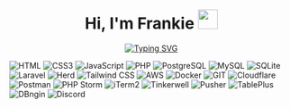 <h1 align="center">
	Hi, I'm Frankie <img src="https://media.giphy.com/media/hvRJCLFzcasrR4ia7z/giphy.gif" width="35">
</h1>

<p align="center">
	<a href="https://github.com/Frankie813">
		<a href="https://git.io/typing-svg"><img src="https://readme-typing-svg.herokuapp.com?font=Fira+Code&size=25&pause=1000&color=0DF7A6&center=true&vCenter=true&random=true&width=435&lines=web+developer;opportunity+seeker;cyclist;full+stack+developer;self+taught+programmer" alt="Typing SVG" /></a>
	</a>
</p>



![HTML](https://img.shields.io/badge/HTML-white?logo=Html5&color=E34F26&logoColor=white)
![CSS3](https://img.shields.io/badge/CSS3-white?logo=css3&color=1572B6&logoColor=white)
![JavaScript](https://img.shields.io/badge/JavaScript-white?logo=javascript&color=F7DF1E&logoColor=white)
![PHP](https://img.shields.io/badge/PHP-white?logo=php&color=777BB4&logoColor=white)
![PostgreSQL](https://img.shields.io/badge/postgresql-white?logo=postgresql&color=4169E1&logoColor=white)
![MySQL](https://img.shields.io/badge/mysql-white?logo=mysql&color=4479A1&logoColor=white)
![SQLite](https://img.shields.io/badge/sqlite-white?logo=sqlite&color=003B57&logoColor=white)
![Laravel](https://img.shields.io/badge/Laravel-red?logo=laravel&color=FF2D20&logoColor=white)
![Herd](https://img.shields.io/badge/Herd-red?color=FF2D20&logoColor=white)
![Tailwind CSS](https://img.shields.io/badge/Tailwind_CSS-white?logo=tailwindcss&color=06B6D4&logoColor=white)
![AWS](https://img.shields.io/badge/AWS-orange?logo=amazonwebservices&color=232F3E)
![Docker](https://img.shields.io/badge/Docker-white?logo=docker&color=2496ED&logoColor=white)
![GIT](https://img.shields.io/badge/GIT-white?logo=git&color=F05032&logoColor=white)
![Cloudflare](https://img.shields.io/badge/Cloudflare-white?logo=Cloudflare&color=F38020&logoColor=white)
![Postman](https://img.shields.io/badge/Postman-orange?logo=postman&color=FF6C37&logoColor=white)
![PHP Storm](https://img.shields.io/badge/PHP_Storm-purple?logo=phpstorm&color=000000)
![iTerm2](https://img.shields.io/badge/iTerm2-white?logo=iterm2&color=000000&logoColor=white)
![Tinkerwell](https://img.shields.io/badge/Tinkerwell-yellow)
![Pusher](https://img.shields.io/badge/Pusher-white?logo=pusher&color=300D4F&logoColor=white)
![TablePlus](https://img.shields.io/badge/TablePlus-yellow)
![DBngin](https://img.shields.io/badge/DBngin-purple)
![Discord](https://img.shields.io/badge/Discord-white?logo=discord&color=5865F2&logoColor=white)






<!--
**Frankie813/Frankie813** is a ✨ _special_ ✨ repository because its `README.md` (this file) appears on your GitHub profile.

Here are some ideas to get you started:

- 🔭 I’m currently working on ...
- 🌱 I’m currently learning ...
- 👯 I’m looking to collaborate on ...
- 🤔 I’m looking for help with ...
- 💬 Ask me about ...
- 📫 How to reach me: ...
- 😄 Pronouns: ...
- ⚡ Fun fact: ...
-->
